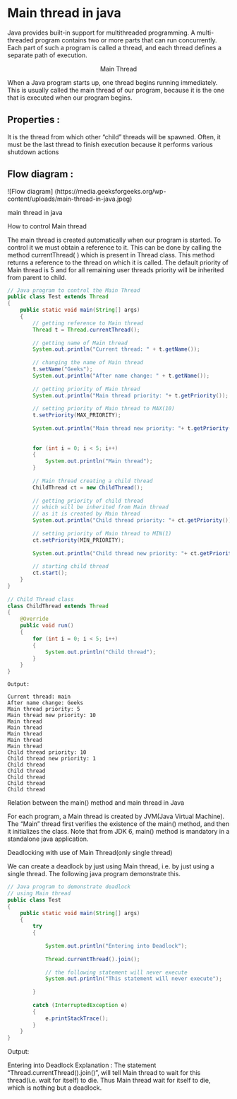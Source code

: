 <h1>Main thread in java</h1>

Java provides built-in support for multithreaded programming. A multi-threaded program contains two or more parts that can run concurrently. Each part of such a program is called a thread, and each thread defines a separate path of execution.

<div align="center">Main Thread</div>

When a Java program starts up, one thread begins running immediately. This is usually called the main thread of our program, because it is the one that is executed when our program begins.

<h2>Properties :</h2>

It is the thread from which other “child” threads will be spawned.
Often, it must be the last thread to finish execution because it performs various shutdown actions
<h2>Flow diagram :</h2>
![Flow diagram] (https://media.geeksforgeeks.org/wp-content/uploads/main-thread-in-java.jpeg)

main thread in java

How to control Main thread

The main thread is created automatically when our program is started. To control it we must obtain a reference to it. This can be done by calling the method currentThread( ) which is present in Thread class. This method returns a reference to the thread on which it is called. The default priority of Main thread is 5 and for all remaining user threads priority will be inherited from parent to child.

```java
// Java program to control the Main Thread 
public class Test extends Thread 
{ 
    public static void main(String[] args) 
    { 
        // getting reference to Main thread 
        Thread t = Thread.currentThread(); 
          
        // getting name of Main thread 
        System.out.println("Current thread: " + t.getName()); 
          
        // changing the name of Main thread 
        t.setName("Geeks"); 
        System.out.println("After name change: " + t.getName()); 
          
        // getting priority of Main thread 
        System.out.println("Main thread priority: "+ t.getPriority()); 
          
        // setting priority of Main thread to MAX(10) 
        t.setPriority(MAX_PRIORITY); 
          
        System.out.println("Main thread new priority: "+ t.getPriority()); 
          
          
        for (int i = 0; i < 5; i++) 
        { 
            System.out.println("Main thread"); 
        } 
          
        // Main thread creating a child thread 
        ChildThread ct = new ChildThread(); 
          
        // getting priority of child thread 
        // which will be inherited from Main thread 
        // as it is created by Main thread 
        System.out.println("Child thread priority: "+ ct.getPriority()); 
          
        // setting priority of Main thread to MIN(1) 
        ct.setPriority(MIN_PRIORITY); 
          
        System.out.println("Child thread new priority: "+ ct.getPriority()); 
          
        // starting child thread 
        ct.start(); 
    } 
} 
  
// Child Thread class 
class ChildThread extends Thread 
{ 
    @Override
    public void run()  
    { 
        for (int i = 0; i < 5; i++) 
        { 
            System.out.println("Child thread"); 
        } 
    } 
} 
```
```text 
Output:

Current thread: main
After name change: Geeks
Main thread priority: 5
Main thread new priority: 10
Main thread
Main thread
Main thread
Main thread
Main thread
Child thread priority: 10
Child thread new priority: 1
Child thread
Child thread
Child thread
Child thread
Child thread
```

Relation between the main() method and main thread in Java

For each program, a Main thread is created by JVM(Java Virtual Machine). The “Main” thread first verifies the existence of the main() method, and then it initializes the class. Note that from JDK 6, main() method is mandatory in a standalone java application.

Deadlocking with use of Main Thread(only single thread)

We can create a deadlock by just using Main thread, i.e. by just using a single thread. The following java program demonstrate this.

```java
// Java program to demonstrate deadlock 
// using Main thread 
public class Test  
{ 
    public static void main(String[] args) 
    { 
        try
        { 
              
            System.out.println("Entering into Deadlock"); 
              
            Thread.currentThread().join(); 
              
            // the following statement will never execute 
            System.out.println("This statement will never execute"); 
              
        }  
          
        catch (InterruptedException e)  
        { 
            e.printStackTrace(); 
        } 
    } 
} 
```
Output:

Entering into Deadlock
Explanation :
The statement “Thread.currentThread().join()”, will tell Main thread to wait for this thread(i.e. wait for itself) to die. Thus Main thread wait for itself to die, which is nothing but a deadlock.